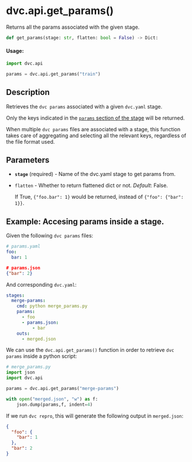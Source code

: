 # dvc.api.get_params()

Returns all the <abbr>params</abbr> associated with the given
<abbr>stage</abbr>.

```py
def get_params(stage: str, flatten: bool = False) -> Dict:
```

#### Usage:

```py
import dvc.api

params = dvc.api.get_params("train")
```

## Description

Retrieves the `dvc params` associated with a given `dvc.yaml` stage.

Only the keys indicated in the
[`params` section of the stage](/doc/user-guide/project-structure/pipelines-files#stage-entries)
will be returned.

When multiple `dvc params` files are associated with a stage, this function
takes care of aggregating and selecting all the relevant keys, regardless of the
file format used.

## Parameters

- **`stage`** (required) - Name of the dvc.yaml stage to get params from.

- `flatten` - Whether to return flattened dict or not. _Default_: False.

  If True, `{"foo.bar": 1}` would be returned, instead of `{"foo": {"bar": 1}}`.

## Example: Accesing params inside a stage.

Given the following `dvc params` files:

```yaml
# params.yaml
foo:
  bar: 1
```

```json
# params.json
{"bar": 2}
```

And corresponding `dvc.yaml`:

```yaml
stages:
  merge-params:
    cmd: python merge_params.py
    params:
      - foo
      - params.json:
          - bar
    outs:
      - merged.json
```

We can use the `dvc.api.get_params()` function in order to retrieve `dvc params`
inside a python script:

```py
# merge_params.py
import json
import dvc.api

params = dvc.api.get_params("merge-params")

with open("merged.json", "w") as f:
    json.dump(params,f, indent=4)
```

If we run `dvc repro`, this will generate the following output in `merged.json`:

```json
{
  "foo": {
    "bar": 1
  },
  "bar": 2
}
```
